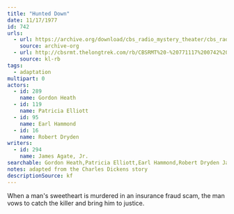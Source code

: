 ```yaml
---
title: "Hunted Down"
date: 11/17/1977
id: 742
urls: 
  - url: https://archive.org/download/cbs_radio_mystery_theater/cbs_radio_mystery_theater-0701-0750.zip/cbs_radio_mystery_theater-0701-0750%2Fcbsrmt_0742_hunted_down.mp3
    source: archive-org
  - url: http://cbsrmt.thelongtrek.com/rb/CBSRMT%20-%20771117%200742%20Hunted%20Down_WLNH-FM_rb.mp3
    source: kl-rb
tags: 
  - adaptation
multipart: 0
actors:  
  - id: 289
    name: Gordon Heath  
  - id: 119
    name: Patricia Elliott  
  - id: 95
    name: Earl Hammond  
  - id: 16
    name: Robert Dryden
writers:  
  - id: 294
    name: James Agate, Jr.
searchable: Gordon Heath,Patricia Elliott,Earl Hammond,Robert Dryden James Agate, Jr.
notes: adapted from the Charles Dickens story
descriptionSource: kf
---
```

When a man's sweetheart is murdered in an insurance fraud scam, the man vows to catch the killer and bring him to justice.